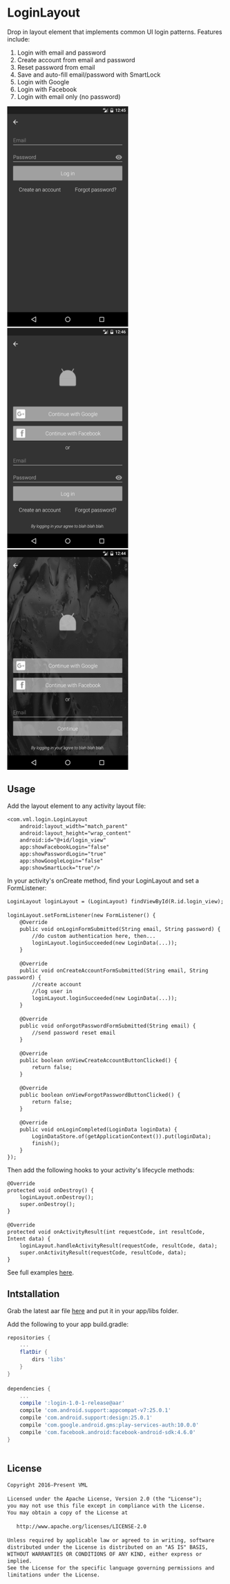 # LoginLayout

Drop in layout element that implements common UI login patterns.  Features include:

1. Login with email and password
2. Create account from email and password
3. Reset password from email
4. Save and auto-fill email/password with SmartLock
5. Login with Google
6. Login with Facebook
7. Login with email only (no password)


<img src="art/basic.png" width="280" height="510" />&nbsp;
<img src="art/full.png" width="280" height="510"/>&nbsp;
<img src="art/passwordless.png" width="280" height="510"/>

## Usage

Add the layout element to any activity layout file:

    <com.vml.login.LoginLayout
        android:layout_width="match_parent"
        android:layout_height="wrap_content"
        android:id="@+id/login_view"
        app:showFacebookLogin="false"
        app:showPasswordLogin="true"
        app:showGoogleLogin="false"
        app:showSmartLock="true"/>
    
    
In your activity's onCreate method, find your LoginLayout and set a FormListener:

    LoginLayout loginLayout = (LoginLayout) findViewById(R.id.login_view);

    loginLayout.setFormListener(new FormListener() {
        @Override
        public void onLoginFormSubmitted(String email, String password) {
            //do custom authentication here, then...
            loginLayout.loginSucceeded(new LoginData(...));
        }

        @Override
        public void onCreateAccountFormSubmitted(String email, String password) {
            //create account
            //log user in
            loginLayout.loginSucceeded(new LoginData(...));
        }

        @Override
        public void onForgotPasswordFormSubmitted(String email) {
            //send password reset email
        }

        @Override
        public boolean onViewCreateAccountButtonClicked() {
            return false;
        }

        @Override
        public boolean onViewForgotPasswordButtonClicked() {
            return false;
        }

        @Override
        public void onLoginCompleted(LoginData loginData) {
            LoginDataStore.of(getApplicationContext()).put(loginData);
            finish();
        }
    });

Then add the following hooks to your activity's lifecycle methods:

    @Override
    protected void onDestroy() {
        loginLayout.onDestroy();
        super.onDestroy();
    }

    @Override
    protected void onActivityResult(int requestCode, int resultCode, Intent data) {
        loginLayout.handleActivityResult(requestCode, resultCode, data);
        super.onActivityResult(requestCode, resultCode, data);
    }


See full examples [here](app/src/main/java/com/sample/login).

## Intstallation

Grab the latest aar file [here](app/libs) and put it in your app/libs folder.

Add the following to your app build.gradle:

```groovy
repositories {
    ...
    flatDir {
        dirs 'libs'
    }
}

dependencies {
    ...
    compile ':login-1.0-1-release@aar'
    compile 'com.android.support:appcompat-v7:25.0.1'
    compile 'com.android.support:design:25.0.1'
    compile 'com.google.android.gms:play-services-auth:10.0.0'
    compile 'com.facebook.android:facebook-android-sdk:4.6.0'
}
    
```


License
-------

    Copyright 2016-Present VML

    Licensed under the Apache License, Version 2.0 (the "License");
    you may not use this file except in compliance with the License.
    You may obtain a copy of the License at

       http://www.apache.org/licenses/LICENSE-2.0

    Unless required by applicable law or agreed to in writing, software
    distributed under the License is distributed on an "AS IS" BASIS,
    WITHOUT WARRANTIES OR CONDITIONS OF ANY KIND, either express or implied.
    See the License for the specific language governing permissions and
    limitations under the License.